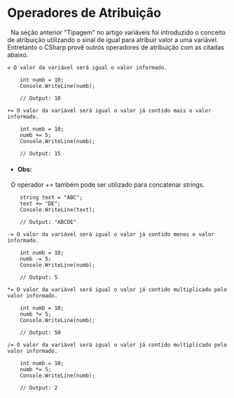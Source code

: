 # Operadores de Atribuição

&nbsp; Na seção anterior "Tipagem" no artigo variáveis foi introduzido o conceito de atribuição utilizando o sinal de igual para atribuir valor a uma variável. Entretanto o CSharp provê outros operadores de atribuição com as citadas abaixo.

    = O valor da variável será igual o valor informado.

```
    int numb = 10;
    Console.WriteLine(numb);

    // Output: 10
``` 

    += O valor da variável será igual o valor já contido mais o valor informado.

```
    int numb = 10;
    numb += 5;
    Console.WriteLine(numb);

    // Output: 15
```   

* #### Obs: 

&nbsp; O operador +=  também pode ser utilizado para concatenar strings.

```
    string text = "ABC";
    text += "DE";
    Console.WriteLine(text);

    // Output: "ABCDE"
```   

    -= O valor da variável será igual o valor já contido menos o valor informado.

```
    int numb = 10;
    numb -= 5;
    Console.WriteLine(numb);

    // Output: 5
```   

    *= O valor da variável será igual o valor já contido multiplicado pelo valor informado.

```
    int numb = 10;
    numb *= 5;
    Console.WriteLine(numb);

    // Output: 50
```   


    /= O valor da variável será igual o valor já contido multiplicado pelo valor informado.

```
    int numb = 10;
    numb *= 5;
    Console.WriteLine(numb);

    // Output: 2
``` 